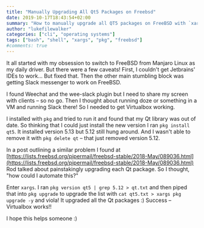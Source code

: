 ```yaml
---
title: "Manually Upgrading All Qt5 Packages on Freebsd"
date: 2019-10-17T18:43:54+02:00
summary: "How to manually upgrade all QT5 packages on FreeBSD with `xargs`."
author: "lukefilewalker"
categories: ["cli", "operating systems"]
tags: ["bash", "shell", "xargs", "pkg", "freebsd"]
#comments: true
---
```


It all started with my obsession to switch to FreeBSD from Manjaro Linux as my daily driver. But there were a few caveats! First, I couldn't get Jetbrains' IDEs to work... But fixed that. Then the other main stumbling block was getting Slack messenger to work on FreeBSD.

I found Weechat and the wee-slack plugin but I need to share my screen with clients – so no go. Then I thought about running doze or something in a VM and running Slack there! So I needed to get Virtualbox working.

I installed with `pkg` and tried to run it and found that my Qt library was out of date. So thinking that I could just install the new version I ran `pkg install qt5`. It installed version 5.13 but 5.12 still hung around. And I wasn't able to remove it with `pkg delete qt` – that just removed version 5.12.

In a post outlining a similar problem I found at [https://lists.freebsd.org/pipermail/freebsd-stable/2018-May/089036.html](https://lists.freebsd.org/pipermail/freebsd-stable/2018-May/089036.html) Rod talked about painstakingly upgrading each Qt package. So I thought, "how could I automate this?"

Enter `xargs`. I ran `pkg version qt5 | grep 5.12 > qt.txt` and then piped that into `pkg upgrade` to upgrade the list with `cat qt5.txt > xargs pkg upgrade -y` and viola! It upgraded all the Qt packages :) Success – Virtualbox works!!

I hope this helps someone :)
